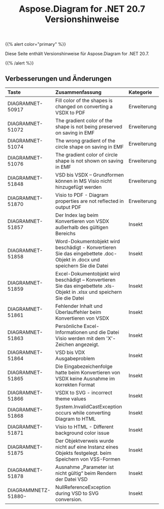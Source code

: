 ﻿---
title: Aspose.Diagram for .NET 20.7 Versionshinweise
type: docs
weight: 15
url: /de/net/aspose-diagram-for-net-20-7-release-notes/
---
{{% alert color="primary" %}} 

Diese Seite enthält Versionshinweise für Aspose.Diagram for .NET 20.7.

{{% /alert %}} 
## **Verbesserungen und Änderungen**

|**Taste**|**Zusammenfassung**|**Kategorie**|
|:- |:- |:- |
|DIAGRAMNET-50917|Fill color of the shapes is changed on converting a VSDX to PDF|Erweiterung|
|DIAGRAMNET-51072|The gradient color of the shape is not being preserved on saving in EMF|Erweiterung|
|DIAGRAMNET-51074|The wrong gradient of the circle shape on saving in EMF|Erweiterung|
|DIAGRAMNET-51076|The gradient color of circle shape is not shown on saving in EMF|Erweiterung|
|DIAGRAMNET-51848|VSD bis VSDX – Grundformen können in MS Visio nicht hinzugefügt werden|Erweiterung|
|DIAGRAMNET-51870|Visio to PDF - Diagram properties are not reflected in output PDF|Erweiterung|
|DIAGRAMNET-51857|Der Index lag beim Konvertieren von VSDX außerhalb des gültigen Bereichs|Insekt|
|DIAGRAMNET-51858|Word-Dokumentobjekt wird beschädigt - Konvertieren Sie das eingebettete .doc-Objekt in .docx und speichern Sie die Datei|Insekt|
|DIAGRAMNET-51859|Excel-Dokumentobjekt wird beschädigt – Konvertieren Sie das eingebettete .xls-Objekt in .xlsx und speichern Sie die Datei|Insekt|
|DIAGRAMNET-51861|Fehlender Inhalt und Überlauffehler beim Konvertieren von VSDX|Insekt|
|DIAGRAMNET-51863|Persönliche Excel-Informationen und die Datei Visio werden mit dem 'X'-Zeichen angezeigt.|Insekt|
|DIAGRAMNET-51864|VSD bis VDX Ausgabeproblem|Insekt|
|DIAGRAMNET-51865|Die Eingabezeichenfolge hatte beim Konvertieren von VSDX keine Ausnahme im korrekten Format|Insekt|
|DIAGRAMNET-51866|VSDX to SVG - incorrect theme values|Insekt|
|DIAGRAMNET-51868|System.InvalidCastException occurs while converting Diagram to HTML|Insekt|
|DIAGRAMNET-51871|Visio to HTML - Different background color issue|Insekt|
|DIAGRAMNET-51875|Der Objektverweis wurde nicht auf eine Instanz eines Objekts festgelegt. beim Speichern von VSS-Formen|Insekt|
|DIAGRAMNET-51878|Ausnahme „Parameter ist nicht gültig“ beim Rendern der Datei VSD|Insekt|
|DIAGRAMMNETZ-51880-|NullReferenceException during VSD to SVG conversion.|Insekt|

